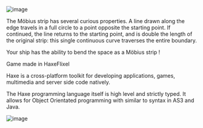 ![image](https://user-images.githubusercontent.com/83043304/117547615-df71c680-b006-11eb-875d-3f7bed2e3e73.png)


The Möbius strip has several curious properties. A line drawn along the edge travels in a full circle to a point opposite the starting point. If continued, the line returns to the starting point, and is double the length of the original strip: this single continuous curve traverses the entire boundary.

Your ship has the ability to bend the space as a Möbius strip !

Game made in HaxeFlixel

Haxe is a cross-platform toolkit for developing applications, games, multimedia and server side code natively. 

The Haxe programming language itself is high level and strictly typed. It allows for Object Orientated programming with similar to syntax in AS3 and Java.

![image](https://user-images.githubusercontent.com/83043304/117547580-b4877280-b006-11eb-8cb8-1e93d270413e.png)
